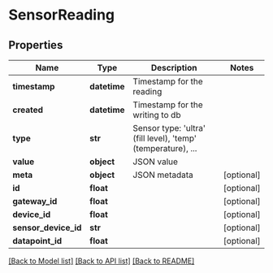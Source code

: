 # SensorReading

## Properties
Name | Type | Description | Notes
------------ | ------------- | ------------- | -------------
**timestamp** | **datetime** | Timestamp for the reading | 
**created** | **datetime** | Timestamp for the writing to db | 
**type** | **str** | Sensor type: &#39;ultra&#39; (fill level), &#39;temp&#39; (temperature), ... | 
**value** | **object** | JSON value | 
**meta** | **object** | JSON metadata | [optional] 
**id** | **float** |  | [optional] 
**gateway_id** | **float** |  | [optional] 
**device_id** | **float** |  | [optional] 
**sensor_device_id** | **str** |  | [optional] 
**datapoint_id** | **float** |  | [optional] 

[[Back to Model list]](../README.md#documentation-for-models) [[Back to API list]](../README.md#documentation-for-api-endpoints) [[Back to README]](../README.md)


